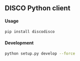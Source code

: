 ## DISCO Python client

#### Usage

```bash
pip install discodisco
```

#### Development

```bash
python setup.py develop --force
```
